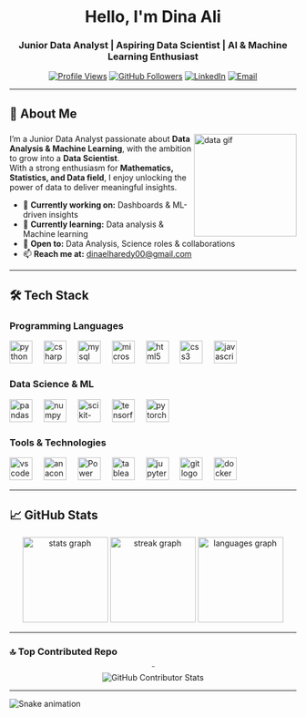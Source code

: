 <h1 align="center">Hello, I'm Dina Ali</h1>
<h3 align="center">Junior Data Analyst | Aspiring Data Scientist | AI & Machine Learning Enthusiast </h3>

<div align="center">

[![Profile Views](https://komarev.com/ghpvc/?username=DinaAli2003&label=Profile%20views&color=0e75b6&style=flat)](https://github.com/DinaAli2003/DinaAli)
[![GitHub Followers](https://img.shields.io/github/followers/DinaAli2003?style=social)](https://github.com/DinaAli2003/DinaAli)
[![LinkedIn](https://img.shields.io/badge/LinkedIn-Connect-0A66C2?style=flat&logo=linkedin&logoColor=white)](https://www.linkedin.com/in/dina-ali-0573a724b?utm_source=share&utm_campaign=share_via&utm_content=profile&utm_medium=android_app)
[![Email](https://img.shields.io/badge/Email-Contact%20Me-red?style=flat&logo=gmail)](mailto:dinaelharedy00@gmail.com)

</div>

---

<div align="left">

## 🚀 About Me  
</div>

###
<img align="right" height="180" src="https://media.giphy.com/media/v1.Y2lkPWVjZjA1ZTQ3cnA2NWU3Y21saW1nMGFxMzN0YXBwaWxiZjdvaGkycmVwNTUydXh5cyZlcD12MV9naWZzX3NlYXJjaCZjdD1n/TJP7EH5i1fB2rKeWbf/giphy.gif" alt="data gif"/>

###

<div align="left">
  
  I’m a Junior Data Analyst passionate about **Data Analysis & Machine Learning**, with the ambition to grow into a **Data Scientist**.  
  With a strong enthusiasm for **Mathematics, Statistics, and Data field**, I enjoy unlocking the power of data to deliver meaningful insights.  
  
  
  - 🔭 **Currently working on:** Dashboards & ML-driven insights  
  - 🌱 **Currently learning:** Data analysis & Machine learning 
  - 💼 **Open to:** Data Analysis, Science roles & collaborations  
  - 📫 **Reach me at:** dinaelharedy00@gmail.com

</div>

---

## 🛠️ Tech Stack

### Programming Languages
<div align="left">
  <img src="https://cdn.jsdelivr.net/gh/devicons/devicon/icons/python/python-original.svg" height="40" alt="python logo"  />
  <img width="12" />
  <img src="https://cdn.jsdelivr.net/gh/devicons/devicon/icons/csharp/csharp-original.svg" height="40" alt="csharp logo"  />
  <img width="12" />
  <img src="https://cdn.jsdelivr.net/gh/devicons/devicon/icons/mysql/mysql-original.svg" height="40" alt="mysql logo"  />
  <img width="12" />
  <img src="https://cdn.jsdelivr.net/gh/devicons/devicon/icons/microsoftsqlserver/microsoftsqlserver-plain.svg" height="40" alt="microsoftsqlserver logo"  />
  <img width="12" />
  <img src="https://cdn.jsdelivr.net/gh/devicons/devicon/icons/html5/html5-original.svg" height="40" alt="html5 logo"  />
  <img width="12" />
  <img src="https://cdn.jsdelivr.net/gh/devicons/devicon/icons/css3/css3-original.svg" height="40" alt="css3 logo"  />
  <img width="12" />
  <img src="https://cdn.jsdelivr.net/gh/devicons/devicon/icons/javascript/javascript-original.svg" height="40" alt="javascript logo"  />
</div>

### Data Science & ML
<div align="left">
  <img src="https://cdn.jsdelivr.net/gh/devicons/devicon/icons/pandas/pandas-original.svg" height="40" alt="pandas logo"  />
  <img width="12" />
  <img src="https://cdn.jsdelivr.net/gh/devicons/devicon/icons/numpy/numpy-original.svg" height="40" alt="numpy logo"  />
  <img width="12" />
  <img src="https://upload.wikimedia.org/wikipedia/commons/0/05/Scikit_learn_logo_small.svg" height="40" alt="scikit-learn logo" />
  <img width="12" />
  <img src="https://cdn.jsdelivr.net/gh/devicons/devicon/icons/tensorflow/tensorflow-original.svg" height="40" alt="tensorflow logo"  />
  <img width="12" />
  <img src="https://cdn.jsdelivr.net/gh/devicons/devicon/icons/pytorch/pytorch-original.svg" height="40" alt="pytorch logo"  />
</div>

### Tools & Technologies
<div align="left">
  <img src="https://cdn.jsdelivr.net/gh/devicons/devicon/icons/vscode/vscode-original.svg" height="40" alt="vscode logo"  />
  <img width="12" />
  <img src="https://cdn.jsdelivr.net/gh/devicons/devicon/icons/anaconda/anaconda-original.svg" height="40" alt="anaconda logo"  />
  <img width="12" />
  <img src="https://upload.wikimedia.org/wikipedia/commons/c/cf/New_Power_BI_Logo.svg" height="40" alt="Power BI logo" />
  <img width="12" />
  <img src="https://cdn.worldvectorlogo.com/logos/tableau-software.svg" height="40" alt="tableau logo" />
  <img width="12" />
  <img src="https://cdn.jsdelivr.net/gh/devicons/devicon/icons/jupyter/jupyter-original.svg" height="40" alt="jupyter logo"  />
  <img width="12" />
  <img src="https://cdn.jsdelivr.net/gh/devicons/devicon/icons/git/git-original.svg" height="40" alt="git logo"  />
  <img width="12" />
  <img src="https://cdn.jsdelivr.net/gh/devicons/devicon/icons/docker/docker-original.svg" height="40" alt="docker logo"  />
</div>

---

## 📈 GitHub Stats

<div align="center">

<img src="https://github-readme-stats.vercel.app/api?username=DinaAli2003&show_icons=true&theme=dark&hide_border=true" height="150" alt="stats graph" />

  <img src="https://streak-stats.demolab.com?user=DinaAli2003&locale=en&mode=daily&theme=dark&hide_border=true&border_radius=5" height="150" alt="streak graph" />

  <img src="https://github-readme-stats.vercel.app/api/top-langs?username=DinaAli2003&locale=en&hide_title=false&layout=compact&card_width=320&langs_count=5&theme=dark&hide_border=true" height="150" alt="languages graph" />

</div>


---

### 🔝 Top Contributed Repo
<hr style="height: 1px; border: none; background-color: #555; width: 5px; margin: 10px auto;">

<div align="center">
  <img src="https://github-contributor-stats.vercel.app/api?username=DinaAli2003&limit=5&theme=dark&combine_all_yearly_contributions=true" alt="GitHub Contributor Stats" />
</div>

---


![Snake animation](https://raw.githubusercontent.com/DinaAli2003/DinaAli2003/output/github-contribution-grid-snake-dark.svg)

